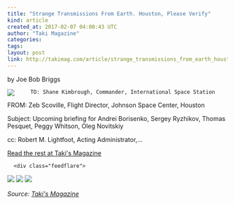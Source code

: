 ```yaml
---
title: "Strange Transmissions From Earth. Houston, Please Verify"
kind: article
created_at: 2017-02-07 04:00:43 UTC
author: "Taki Magazine"
categories: 
tags: 
layout: post
link: http://takimag.com/article/strange_transmissions_from_earth_houston_please_verify_joe_bob_briggs
---
```



<!--
   Strange Transmissions From Earth. Houston, Please Verify             # => "I Made a Pretty Gem - Planet.rb"
   http://takimag.com/article/strange_transmissions_from_earth_houston_please_verify_joe_bob_briggs               # => "http://poteland.com/blog/i-made-a-pretty-gem-planet-dot-rb/"
   2017-02-07 04:00:43 UTC              # => "2012-04-14 05:17:00 UTC"
   by Joe Bob Briggs&lt;br&gt;
	  

&lt;img src=&quot;http://takimag.com/images/uploads/bigstock-International-Space-Station-an-113924828.jpg&quot; style=&quot;float:left;margin-right:8px;&quot;&gt;
	






	
		TO: Shane Kimbrough, Commander, International Space Station

FROM: Zeb Scoville, Flight Director, Johnson Space Center, Houston

Subject: Upcoming briefing for Andrei Borisenko, Sergey Ryzhikov, Thomas Pesquet, Peggy Whitson, Oleg Novitskiy

cc: Robert M. Lightfoot, Acting Administrator,...
	&lt;p&gt;&lt;a href=&quot;http://takimag.com/article/strange_transmissions_from_earth_houston_please_verify_joe_bob_briggs&quot;&gt;Read the rest at Taki&#39;s Magazine&lt;/a&gt;&lt;/p&gt;
						
	  
	  
	  
	  &lt;div class=&quot;feedflare&quot;&gt;
&lt;a href=&quot;http://feeds.feedburner.com/~ff/takimag?a=S6Q3p4giVLE:CJ5CF1L-Oyo:yIl2AUoC8zA&quot;&gt;&lt;img src=&quot;http://feeds.feedburner.com/~ff/takimag?d=yIl2AUoC8zA&quot; border=&quot;0&quot;&gt;&lt;/a&gt; &lt;a href=&quot;http://feeds.feedburner.com/~ff/takimag?a=S6Q3p4giVLE:CJ5CF1L-Oyo:qj6IDK7rITs&quot;&gt;&lt;img src=&quot;http://feeds.feedburner.com/~ff/takimag?d=qj6IDK7rITs&quot; border=&quot;0&quot;&gt;&lt;/a&gt; &lt;a href=&quot;http://feeds.feedburner.com/~ff/takimag?a=S6Q3p4giVLE:CJ5CF1L-Oyo:gIN9vFwOqvQ&quot;&gt;&lt;img src=&quot;http://feeds.feedburner.com/~ff/takimag?i=S6Q3p4giVLE:CJ5CF1L-Oyo:gIN9vFwOqvQ&quot; border=&quot;0&quot;&gt;&lt;/a&gt;
&lt;/div&gt;&lt;img src=&quot;http://feeds.feedburner.com/~r/takimag/~4/S6Q3p4giVLE&quot; height=&quot;1&quot; width=&quot;1&quot; alt=&quot;&quot;&gt;           # => "I’ve been hurting to write this ever since we had the idea of creating a Planet for Cubox..." (Continued)
   Taki&#39;s Magazine              # => "This is where I tell you stuff"
   takis-magazine              # => "this-is-where-i-tell-you-stuff"
   http://takimag.com/article/               # => "http://poteland.com/articles"
           # => "programming planet"
                 # => "go ruby jekyll"
   http://takimag.com/images/global/taki_tm_v2.png              # => "http://poteland.com/images/site-logo.png"
   Taki Magazine                 # => "Pablo Astigarraga"
   takimag                # => "poteland"
   http://twitter.com/takimag            # => "http://twitter.com/poteland" -->
by Joe Bob Briggs<br>
	  

<img src="http://takimag.com/images/uploads/bigstock-International-Space-Station-an-113924828.jpg" style="float:left;margin-right:8px;">
	






	
		TO: Shane Kimbrough, Commander, International Space Station

FROM: Zeb Scoville, Flight Director, Johnson Space Center, Houston

Subject: Upcoming briefing for Andrei Borisenko, Sergey Ryzhikov, Thomas Pesquet, Peggy Whitson, Oleg Novitskiy

cc: Robert M. Lightfoot, Acting Administrator,...
	<p><a href="http://takimag.com/article/strange_transmissions_from_earth_houston_please_verify_joe_bob_briggs">Read the rest at Taki's Magazine</a></p>
						
	  
	  
	  
	  <div class="feedflare">
<a href="http://feeds.feedburner.com/~ff/takimag?a=S6Q3p4giVLE:CJ5CF1L-Oyo:yIl2AUoC8zA"><img src="http://feeds.feedburner.com/~ff/takimag?d=yIl2AUoC8zA" border="0"></a> <a href="http://feeds.feedburner.com/~ff/takimag?a=S6Q3p4giVLE:CJ5CF1L-Oyo:qj6IDK7rITs"><img src="http://feeds.feedburner.com/~ff/takimag?d=qj6IDK7rITs" border="0"></a> <a href="http://feeds.feedburner.com/~ff/takimag?a=S6Q3p4giVLE:CJ5CF1L-Oyo:gIN9vFwOqvQ"><img src="http://feeds.feedburner.com/~ff/takimag?i=S6Q3p4giVLE:CJ5CF1L-Oyo:gIN9vFwOqvQ" border="0"></a>
</div><img src="http://feeds.feedburner.com/~r/takimag/~4/S6Q3p4giVLE" height="1" width="1" alt=""><div class="">
    <i>Source: <a href="http://takimag.com/article/">Taki&#39;s Magazine</a></i>
</div>
